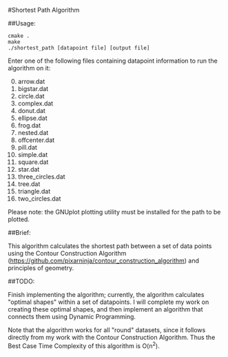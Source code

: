 #Shortest Path Algorithm

##Usage:

```
cmake .
make
./shortest_path [datapoint file] [output file]
```
Enter one of the following files containing datapoint information
to run the algorithm on it:

0. arrow.dat
0. bigstar.dat
0. circle.dat
0. complex.dat
0. donut.dat
0. ellipse.dat
0. frog.dat
0. nested.dat
0. offcenter.dat
0. pill.dat
0. simple.dat
0. square.dat
0. star.dat
0. three_circles.dat
0. tree.dat
0. triangle.dat
0. two_circles.dat

Please note: the GNUplot plotting utility must be installed for the path to be plotted.

##Brief:

This algorithm calculates the shortest path between a set of data points
using the Contour Construction Algorithm (https://github.com/pixarninja/contour_construction_algorithm) and principles
of geometry.

##TODO:

Finish implementing the algorithm; currently, the algorithm calculates
"optimal shapes" within a set of datapoints. I will complete my work on
creating these optimal shapes, and then implement an algorithm that
connects them using Dynamic Programming.

Note that the algorithm works for all "round" datasets, since it follows
directly from my work with the Contour Construction Algorithm. Thus
the Best Case Time Complexity of this algorithm is O(n<sup>2</sup>).

